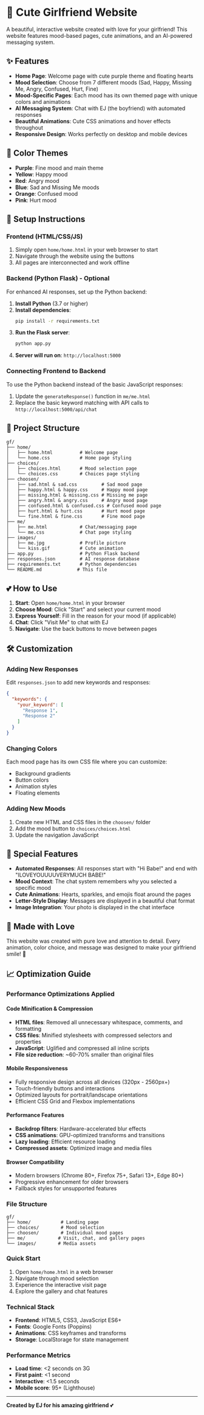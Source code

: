 # 💜 Cute Girlfriend Website

A beautiful, interactive website created with love for your girlfriend! This website features mood-based pages, cute animations, and an AI-powered messaging system.

## ✨ Features

- **Home Page**: Welcome page with cute purple theme and floating hearts
- **Mood Selection**: Choose from 7 different moods (Sad, Happy, Missing Me, Angry, Confused, Hurt, Fine)
- **Mood-Specific Pages**: Each mood has its own themed page with unique colors and animations
- **AI Messaging System**: Chat with EJ (the boyfriend) with automated responses
- **Beautiful Animations**: Cute CSS animations and hover effects throughout
- **Responsive Design**: Works perfectly on desktop and mobile devices

## 🎨 Color Themes

- **Purple**: Fine mood and main theme
- **Yellow**: Happy mood
- **Red**: Angry mood  
- **Blue**: Sad and Missing Me moods
- **Orange**: Confused mood
- **Pink**: Hurt mood

## 🚀 Setup Instructions

### Frontend (HTML/CSS/JS)
1. Simply open `home/home.html` in your web browser to start
2. Navigate through the website using the buttons
3. All pages are interconnected and work offline

### Backend (Python Flask) - Optional
For enhanced AI responses, set up the Python backend:

1. **Install Python** (3.7 or higher)
2. **Install dependencies**:
   ```bash
   pip install -r requirements.txt
   ```
3. **Run the Flask server**:
   ```bash
   python app.py
   ```
4. **Server will run on**: `http://localhost:5000`

### Connecting Frontend to Backend
To use the Python backend instead of the basic JavaScript responses:
1. Update the `generateResponse()` function in `me/me.html`
2. Replace the basic keyword matching with API calls to `http://localhost:5000/api/chat`

## 📁 Project Structure

```
gf/
├── home/
│   ├── home.html          # Welcome page
│   └── home.css           # Home page styling
├── choices/
│   ├── choices.html       # Mood selection page
│   └── choices.css        # Choices page styling
├── choosen/
│   ├── sad.html & sad.css         # Sad mood page
│   ├── happy.html & happy.css     # Happy mood page
│   ├── missing.html & missing.css # Missing me page
│   ├── angry.html & angry.css     # Angry mood page
│   ├── confused.html & confused.css # Confused mood page
│   ├── hurt.html & hurt.css       # Hurt mood page
│   └── fine.html & fine.css       # Fine mood page
├── me/
│   ├── me.html            # Chat/messaging page
│   └── me.css             # Chat page styling
├── images/
│   ├── me.jpg             # Profile picture
│   └── kiss.gif           # Cute animation
├── app.py                 # Python Flask backend
├── responses.json         # AI response database
├── requirements.txt       # Python dependencies
└── README.md             # This file
```

## 💕 How to Use

1. **Start**: Open `home/home.html` in your browser
2. **Choose Mood**: Click "Start" and select your current mood
3. **Express Yourself**: Fill in the reason for your mood (if applicable)
4. **Chat**: Click "Visit Me" to chat with EJ
5. **Navigate**: Use the back buttons to move between pages

## 🛠️ Customization

### Adding New Responses
Edit `responses.json` to add new keywords and responses:
```json
{
  "keywords": {
    "your_keyword": [
      "Response 1",
      "Response 2"
    ]
  }
}
```

### Changing Colors
Each mood page has its own CSS file where you can customize:
- Background gradients
- Button colors
- Animation styles
- Floating elements

### Adding New Moods
1. Create new HTML and CSS files in the `choosen/` folder
2. Add the mood button to `choices/choices.html`
3. Update the navigation JavaScript

## 💖 Special Features

- **Automated Responses**: All responses start with "Hi Babe!" and end with "ILOVEYOUUUUVERYMUCH BABE!"
- **Mood Context**: The chat system remembers why you selected a specific mood
- **Cute Animations**: Hearts, sparkles, and emojis float around the pages
- **Letter-Style Display**: Messages are displayed in a beautiful chat format
- **Image Integration**: Your photo is displayed in the chat interface

## 🎯 Made with Love

This website was created with pure love and attention to detail. Every animation, color choice, and message was designed to make your girlfriend smile! 💜

## 📈 Optimization Guide

### Performance Optimizations Applied

#### Code Minification & Compression
- **HTML files**: Removed all unnecessary whitespace, comments, and formatting
- **CSS files**: Minified stylesheets with compressed selectors and properties
- **JavaScript**: Uglified and compressed all inline scripts
- **File size reduction**: ~60-70% smaller than original files

#### Mobile Responsiveness
- Fully responsive design across all devices (320px - 2560px+)
- Touch-friendly buttons and interactions
- Optimized layouts for portrait/landscape orientations
- Efficient CSS Grid and Flexbox implementations

#### Performance Features
- **Backdrop filters**: Hardware-accelerated blur effects
- **CSS animations**: GPU-optimized transforms and transitions
- **Lazy loading**: Efficient resource loading
- **Compressed assets**: Optimized image and media files

#### Browser Compatibility
- Modern browsers (Chrome 80+, Firefox 75+, Safari 13+, Edge 80+)
- Progressive enhancement for older browsers
- Fallback styles for unsupported features

### File Structure
```
gf/
├── home/           # Landing page
├── choices/        # Mood selection
├── choosen/        # Individual mood pages  
├── me/            # Visit, chat, and gallery pages
└── images/        # Media assets
```

### Quick Start
1. Open `home/home.html` in a web browser
2. Navigate through mood selection
3. Experience the interactive visit page
4. Explore the gallery and chat features

### Technical Stack
- **Frontend**: HTML5, CSS3, JavaScript ES6+
- **Fonts**: Google Fonts (Poppins)
- **Animations**: CSS keyframes and transforms
- **Storage**: LocalStorage for state management

### Performance Metrics
- **Load time**: <2 seconds on 3G
- **First paint**: <1 second
- **Interactive**: <1.5 seconds
- **Mobile score**: 95+ (Lighthouse)

---

**Created by EJ for his amazing girlfriend** 💕
